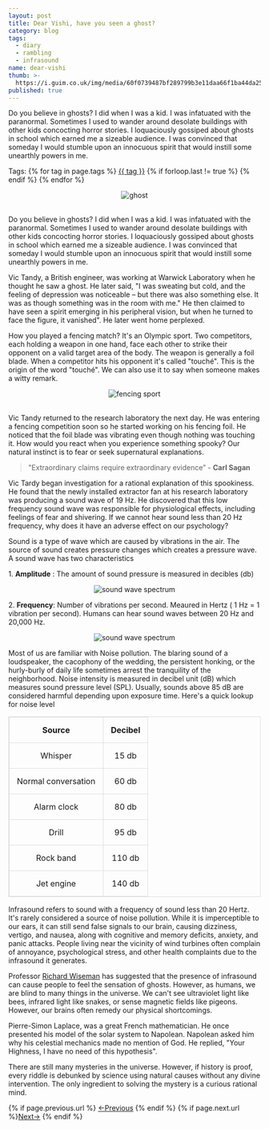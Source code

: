 ```yaml
---
layout: post
title: Dear Vishi, have you seen a ghost?
category: blog
tags:
  - diary
  - rambling
  - infrasound
name: dear-vishi
thumb: >-
  https://i.guim.co.uk/img/media/60f0739487bf289799b3e11daa66f1ba44da2562/1_0_2559_1536/master/2559.jpg?width=465&quality=45&auto=format&fit=max&dpr=2&s=69e9fa34d8a6e6f773d94d6658ca4dc4
published: true
---
```


Do you believe in ghosts? I did when I was a kid. I was infatuated with the paranormal. Sometimes I used to wander around desolate buildings with other kids concocting horror stories. I loquaciously gossiped about ghosts in school which earned me a sizeable audience. I was convinced that someday I would stumble upon an innocuous spirit that would instill some unearthly powers in me.<!-- truncate_here -->
<p>Tags: {% for tag in page.tags %} <a class="mytag" href="/tag/{{ tag }}" title="View posts tagged with &quot;{{ tag }}&quot;">{{ tag }}</a>  {% if forloop.last != true %} {% endif %} {% endfor %} </p>

<style>
table, td, th {  
  border: 1px solid #ddd;
  text-align: center;
}

table {
  border-collapse: collapse;
  width: 100%;
}

th, td {
  padding: 15px;
}


</style>

<center>
 <img src="https://i.guim.co.uk/img/media/60f0739487bf289799b3e11daa66f1ba44da2562/1_0_2559_1536/master/2559.jpg?width=465&quality=45&auto=format&fit=max&dpr=2&s=69e9fa34d8a6e6f773d94d6658ca4dc4" alt="ghost">
</center> <br>


<p>Do you believe in ghosts? I did when I was a kid. I was infatuated with the paranormal. Sometimes I used to wander around desolate buildings with other kids concocting horror stories. I loquaciously gossiped about ghosts in school which earned me a sizeable audience. I was convinced that someday I would stumble upon an innocuous spirit that would instill some unearthly powers in me.</p>


Vic Tandy, a British engineer, was working at Warwick Laboratory when he thought he saw a ghost. He later said, "I was sweating but cold, and the feeling of depression was noticeable – but there was also something else. It was as though something was in the room with me." He then claimed to have seen a spirit emerging in his peripheral vision, but when he turned to face the figure, it vanished". He later went home perplexed.



How you played a fencing match? It's an Olympic sport. Two competitors, each holding a weapon in one hand, face each other to strike their opponent on a valid target area of the body. The weapon is generally a foil blade. When a competitor hits his opponent it's called "touché". This is the origin of the word "touché". We can also use it to say when someone makes a witty remark. 

<center>
 <img src="https://img.olympicchannel.com/images/image/private/t_16-9_360-203_2x/f_auto/v1538355600/primary/j7n3yaxfyi1voyxszsyu" alt="fencing sport">
</center> <br>

Vic Tandy returned to the research laboratory the next day. He was entering a fencing competition soon so he started working on his fencing foil. He noticed that the foil blade was vibrating even though nothing was touching it. How would you react when you experience something spooky? Our natural instinct is to fear or seek supernatural explanations. 

> "Extraordinary claims require extraordinary evidence” - **Carl Sagan**


Vic Tardy began investigation for a rational explanation of this spookiness. He found that the newly installed extractor fan at his research laboratory was producing a sound wave of 19 Hz. He discovered that this low frequency sound wave was responsible for physiological effects, including feelings of fear and shivering. If we cannot hear sound less than 20 Hz frequency, why does it have an adverse effect on our psychology? 


Sound is a type of wave which are caused by vibrations in the air. The source of sound creates pressure changes which creates a pressure wave. A sound wave has two characteristics

1\. <b>Amplitude</b> : The amount of sound pressure is measured in decibles (db)


 <center>
<img src="https://s3-us-west-2.amazonaws.com/courses-images-archive-read-only/wp-content/uploads/sites/222/2014/12/20105352/Figure_18_03_01ab.jpg" alt="sound wave spectrum">
</center>


2\. <b>Frequency</b>:  Number of vibrations per second. Meaured in Hertz ( 1 Hz = 1 vibration per second).  Humans can hear sound waves between 20 Hz and 20,000 Hz.


<center>
 <img src="https://i.imgur.com/gVBQiHT.png" alt="sound wave spectrum">
</center>

Most of us are familiar with Noise pollution. The blaring sound of a loudspeaker, the cacophony of the wedding,  the persistent honking, or the hurly-burly of daily life sometimes arrest the tranquility of the neighborhood. Noise intensity is measured in decibel unit (dB) which measures sound pressure level (SPL). Usually, sounds above 85 dB are considered harmful depending upon exposure time. Here's a quick lookup for noise level 

<table>
<tr>
  <th>
    Source
  </th>
  <th>
    Decibel
  </th>
</tr>
<tr>
 <td>
  Whisper
 </td>
  <td>
  15 db
  </td>
</tr>

<tr>
 <td>
  Normal conversation
 </td>
  <td>
  60 db
  </td>
</tr>

<tr>
 <td>
  Alarm clock
 </td>
  <td>
  80 db
  </td>
</tr>

<tr>
 <td>
  Drill
 </td>
  <td>
  95 db
  </td>
</tr>



<tr>
 <td>
  Rock band
 </td>
  <td>
  110 db
  </td>
</tr>


<tr>
 <td>
  Jet engine
 </td>
  <td>
  140 db
  </td>
</tr>
</table>

Infrasound refers to sound with a frequency of sound less than 20 Hertz. It's rarely considered a source of noise pollution. While it is imperceptible to our ears, it can still send false signals to our brain, causing dizziness, vertigo, and nausea, along with cognitive and memory deficits, anxiety, and panic attacks. People living near the vicinity of wind turbines often complain of annoyance, psychological stress, and other health complaints due to the infrasound it generates.

Professor [Richard Wiseman](https://en.wikipedia.org/wiki/Richard_Wiseman) has suggested that the presence of infrasound can cause people to feel the sensation of ghosts.  However, as humans, we are blind to many things in the universe. We can't see ultraviolet light like bees, infrared light like snakes, or sense magnetic fields like pigeons. However, our brains often remedy our physical shortcomings. 

Pierre-Simon Laplace, was a great French mathematician. He once presented his model of the solar system to Napolean. Napolean asked him why his celestial mechanics made no mention of God. He replied, "Your Highness, I have no need of this hypothesis". 

There are still many mysteries in the universe. However, if history is proof, every riddle is debunked by science using natural causes without any divine intervention. The only ingredient to solving the mystery is a curious rational mind. 

<nav class="pagination clear" style="padding-bottom:20px;">
{% if page.previous.url %} <a class="prev-item" href="{{page.previous.url}}" title="Previous Post: {{page.previous.title}}">&larr;Previous</a>   {% endif %}  {% if page.next.url %}<a class="next-item" href="{{page.next.url}}" title="Next Post: {{page.next.title}}">Next&rarr;</a>         {% endif %}
</nav>

